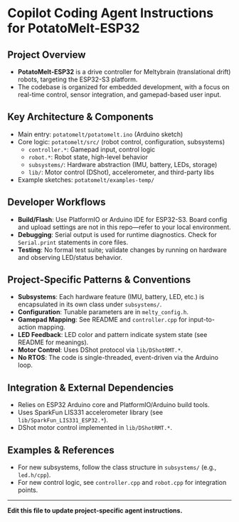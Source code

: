 # Copilot Coding Agent Instructions for PotatoMelt-ESP32

## Project Overview
- **PotatoMelt-ESP32** is a drive controller for Meltybrain (translational drift) robots, targeting the ESP32-S3 platform.
- The codebase is organized for embedded development, with a focus on real-time control, sensor integration, and gamepad-based user input.

## Key Architecture & Components
- Main entry: `potatomelt/potatomelt.ino` (Arduino sketch)
- Core logic: `potatomelt/src/` (robot control, configuration, subsystems)
  - `controller.*`: Gamepad input, control logic
  - `robot.*`: Robot state, high-level behavior
  - `subsystems/`: Hardware abstraction (IMU, battery, LEDs, storage)
  - `lib/`: Motor control (DShot), accelerometer, and third-party libs
- Example sketches: `potatomelt/examples-temp/`

## Developer Workflows
- **Build/Flash**: Use PlatformIO or Arduino IDE for ESP32-S3. Board config and upload settings are not in this repo—refer to your local environment.
- **Debugging**: Serial output is used for runtime diagnostics. Check for `Serial.print` statements in core files.
- **Testing**: No formal test suite; validate changes by running on hardware and observing LED/status behavior.

## Project-Specific Patterns & Conventions
- **Subsystems**: Each hardware feature (IMU, battery, LED, etc.) is encapsulated in its own class under `subsystems/`.
- **Configuration**: Tunable parameters are in `melty_config.h`.
- **Gamepad Mapping**: See README and `controller.cpp` for input-to-action mapping.
- **LED Feedback**: LED color and pattern indicate system state (see README for meanings).
- **Motor Control**: Uses DShot protocol via `lib/DShotRMT.*`.
- **No RTOS**: The code is single-threaded, event-driven via the Arduino loop.

## Integration & External Dependencies
- Relies on ESP32 Arduino core and PlatformIO/Arduino build tools.
- Uses SparkFun LIS331 accelerometer library (see `lib/SparkFun_LIS331_ESP32.*`).
- DShot motor control implemented in `lib/DShotRMT.*`.

## Examples & References
- For new subsystems, follow the class structure in `subsystems/` (e.g., `led.h/cpp`).
- For new control logic, see `controller.cpp` and `robot.cpp` for integration points.

---

**Edit this file to update project-specific agent instructions.**
